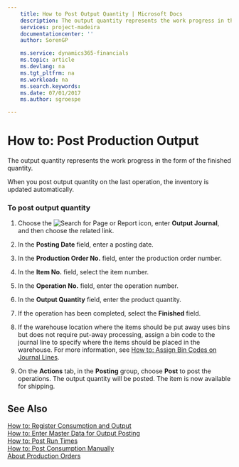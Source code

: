 ```yaml
---
    title: How to Post Output Quantity | Microsoft Docs
    description: The output quantity represents the work progress in the form of the finished quantity.
    services: project-madeira
    documentationcenter: ''
    author: SorenGP

    ms.service: dynamics365-financials
    ms.topic: article
    ms.devlang: na
    ms.tgt_pltfrm: na
    ms.workload: na
    ms.search.keywords:
    ms.date: 07/01/2017
    ms.author: sgroespe

---
```

# How to: Post Production Output
The output quantity represents the work progress in the form of the finished quantity.  

 When you post output quantity on the last operation, the inventory is updated automatically.  

### To post output quantity  

1.  Choose the ![Search for Page or Report](media/ui-search/search_small.png "Search for Page or Report icon") icon, enter **Output Journal**, and then choose the related link.  

2.  In the **Posting Date** field, enter a posting date.  

3.  In the **Production Order No.** field, enter the production order number.  

4.  In the **Item No.** field, select the item number.  

5.  In the **Operation No.** field, enter the operation number.  

6.  In the **Output Quantity** field, enter the product quantity.  

7.  If the operation has been completed, select the **Finished** field.  

8.  If the warehouse location where the items should be put away uses bins but does not require put-away processing,  assign a bin code to the journal line to specify where the items should be placed in the warehouse. For more information, see [How to: Assign Bin Codes on Journal Lines](../how-to-assign-bin-codes-on-journal-lines.md).  

9. On the **Actions** tab, in the **Posting** group, choose **Post** to post the operations. The output quantity will be posted. The item is now available for shipping.  

## See Also  
 [How to: Register Consumption and Output](../how-to-register-consumption-and-output.md)   
 [How to: Enter Master Data for Output Posting](../how-to-enter-master-data-for-output-posting.md)   
 [How to: Post Run Times](../how-to-post-run-times.md)   
 [How to: Post Consumption Manually](../how-to-post-consumption-manually.md)   
 [About Production Orders](../about-production-orders.md)
